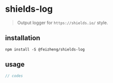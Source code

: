 # shields-log
> Output logger for `https://shields.io/` style.

## installation
```shell
npm install -S @feizheng/shields-log 
```

## usage
```js
// codes
```
